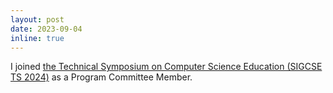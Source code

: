 ```yaml
---
layout: post
date: 2023-09-04
inline: true
---
```


I joined [the Technical Symposium on Computer Science Education (SIGCSE TS 2024)](http://www.cikmconference.org/) as a Program Committee Member.
